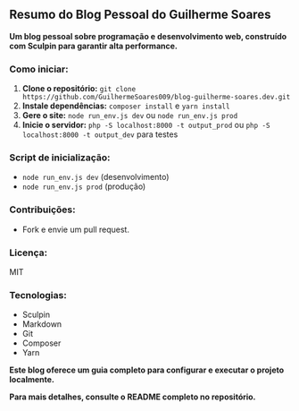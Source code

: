## Resumo do Blog Pessoal do Guilherme Soares

**Um blog pessoal sobre programação e desenvolvimento web, construído com Sculpin para garantir alta performance.**

### Como iniciar:
1. **Clone o repositório:** `git clone https://github.com/GuilhermeSoares009/blog-guilherme-soares.dev.git`
2. **Instale dependências:** `composer install` e `yarn install`
3. **Gere o site:** `node run_env.js dev` ou `node run_env.js prod`
4. **Inicie o servidor:** `php -S localhost:8000 -t output_prod` ou `php -S localhost:8000 -t output_dev` para testes

### Script de inicialização:
* `node run_env.js dev` (desenvolvimento)
* `node run_env.js prod` (produção)

### Contribuições:
* Fork e envie um pull request.

### Licença: 
MIT

### Tecnologias:
* Sculpin
* Markdown
* Git
* Composer
* Yarn

**Este blog oferece um guia completo para configurar e executar o projeto localmente.**

**Para mais detalhes, consulte o README completo no repositório.**